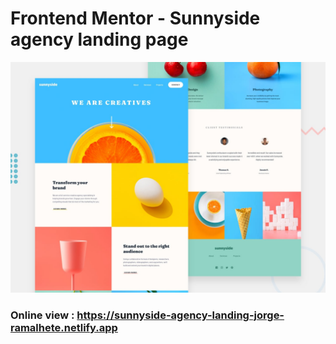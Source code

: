 # Frontend Mentor - Sunnyside agency landing page

![Design preview for the Sunnyside agency landing page coding challenge](./design/desktop-preview.jpg)

### Online view : https://sunnyside-agency-landing-jorge-ramalhete.netlify.app
